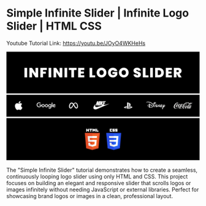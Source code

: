 # Simple Infinite Slider | Infinite Logo Slider | HTML CSS

Youtube Tutorial Link: https://youtu.be/JOyO4WKHeHs

![Infinite Logo Slider](images/InfiniteLogoSlider.png)

The "Simple Infinite Slider" tutorial demonstrates how to create a seamless, continuously looping logo slider using only HTML and CSS. This project focuses on building an elegant and responsive slider that scrolls logos or images infinitely without needing JavaScript or external libraries. Perfect for showcasing brand logos or images in a clean, professional layout.
